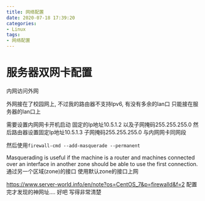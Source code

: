```yaml
---
title: 网络配置
date: 2020-07-18 17:39:20
categories: 
- Linux
tags:
- 网络配置
---
```


# 服务器双网卡配置
内网访问外网

外网接在了校园网上, 不过我的路由器不支持Ipv6, 有没有多余的lan口 只能接在服务器的lan口上

需要设置内网网卡开机启动 固定的Ip地址10.5.1.2 以及子网掩码255.255.255.0
然后路由器设置固定Ip地址10.5.1.3 子网掩码255.255.255.0 与内网网卡同网段

然后使用`firewall-cmd --add-masquerade --permanent`

Masquerading is useful if the machine is a router and machines connected over an interface in another zone should be able to use the first connection.
通过另一个区域(zone)的接口 使用默认zone的接口上网

https://www.server-world.info/en/note?os=CentOS_7&p=firewalld&f=2
配置完才发现的神网址.... 好吧 写得非常清楚